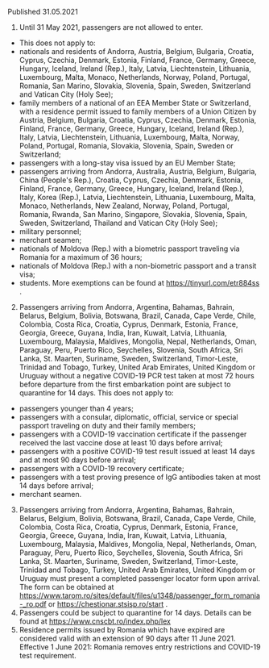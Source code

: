 Published 31.05.2021
1. Until 31 May 2021, passengers are not allowed to enter.
- This does not apply to:
- nationals and residents of Andorra, Austria, Belgium, Bulgaria, Croatia, Cyprus, Czechia, Denmark, Estonia, Finland, France, Germany, Greece, Hungary, Iceland, Ireland (Rep.), Italy, Latvia, Liechtenstein, Lithuania, Luxembourg, Malta, Monaco, Netherlands, Norway, Poland, Portugal, Romania, San Marino, Slovakia, Slovenia, Spain, Sweden, Switzerland and Vatican City (Holy See);
- family members of a national of an EEA Member State or Switzerland, with a residence permit issued to family members of a Union Citizen by Austria, Belgium, Bulgaria, Croatia, Cyprus, Czechia, Denmark, Estonia, Finland, France, Germany, Greece, Hungary, Iceland, Ireland (Rep.), Italy, Latvia, Liechtenstein, Lithuania, Luxembourg, Malta, Norway, Poland, Portugal, Romania, Slovakia, Slovenia, Spain, Sweden or Switzerland;
- passengers with a long-stay visa issued by an EU Member State;
- passengers arriving from Andorra, Australia, Austria, Belgium, Bulgaria, China (People's Rep.), Croatia, Cyprus, Czechia, Denmark, Estonia, Finland, France, Germany, Greece, Hungary, Iceland, Ireland (Rep.), Italy, Korea (Rep.), Latvia, Liechtenstein, Lithuania, Luxembourg, Malta, Monaco, Netherlands, New Zealand, Norway, Poland, Portugal, Romania, Rwanda, San Marino, Singapore, Slovakia, Slovenia, Spain, Sweden, Switzerland, Thailand and Vatican City (Holy See);
- military personnel;
- merchant seamen;
- nationals of Moldova (Rep.) with a biometric passport traveling via Romania for a maximum of 36 hours;
- nationals of Moldova (Rep.) with a non-biometric passport and a transit visa;
- students.
More exemptions can be found at <a href="https://tinyurl.com/etr884ss">https://tinyurl.com/etr884ss</a> .
2. Passengers arriving from Andorra, Argentina, Bahamas, Bahrain, Belarus, Belgium, Bolivia, Botswana, Brazil, Canada, Cape Verde, Chile, Colombia, Costa Rica, Croatia, Cyprus, Denmark, Estonia, France, Georgia, Greece, Guyana, India, Iran, Kuwait, Latvia, Lithuania, Luxembourg, Malaysia, Maldives, Mongolia, Nepal, Netherlands, Oman, Paraguay, Peru, Puerto Rico, Seychelles, Slovenia, South Africa, Sri Lanka, St. Maarten, Suriname, Sweden, Switzerland, Timor-Leste, Trinidad and Tobago, Turkey, United Arab Emirates, United Kingdom or Uruguay without a negative COVID-19 PCR test taken at most 72 hours before departure from the first embarkation point are subject to quarantine for 14 days.
This does not apply to:
- passengers younger than 4 years;
- passengers with a consular, diplomatic, official, service or special passport traveling on duty and their family members;
- passengers with a COVID-19 vaccination certificate if the passenger received the last vaccine dose at least 10 days before arrival;
- passengers with a positive COVID-19 test result issued at least 14 days and at most 90 days before arrival;
- passengers with a COVID-19 recovery certificate;
- passengers with a test proving presence of IgG antibodies taken at most 14 days before arrival;
- merchant seamen.
3. Passengers arriving from Andorra, Argentina, Bahamas, Bahrain, Belarus, Belgium, Bolivia, Botswana, Brazil, Canada, Cape Verde, Chile, Colombia, Costa Rica, Croatia, Cyprus, Denmark, Estonia, France, Georgia, Greece, Guyana, India, Iran, Kuwait, Latvia, Lithuania, Luxembourg, Malaysia, Maldives, Mongolia, Nepal, Netherlands, Oman, Paraguay, Peru, Puerto Rico, Seychelles, Slovenia, South Africa, Sri Lanka, St. Maarten, Suriname, Sweden, Switzerland, Timor-Leste, Trinidad and Tobago, Turkey, United Arab Emirates, United Kingdom or Uruguay must present a completed passenger locator form upon arrival. The form can be obtained at <a href="https://www.tarom.ro/sites/default/files/u1348/passenger_form_romania-_ro.pdf">https://www.tarom.ro/sites/default/files/u1348/passenger_form_romania-_ro.pdf</a> or <a href="https://chestionar.stsisp.ro/start">https://chestionar.stsisp.ro/start</a> .
4. Passengers could be subject to quarantine for 14 days. Details can be found at <a href="https://www.cnscbt.ro/index.php/lex">https://www.cnscbt.ro/index.php/lex</a> 
5. Residence permits issued by Romania which have expired are considered valid with an extension of 90 days after 11 June 2021. 
Effective 1 June 2021:
Romania removes entry restrictions and COVID-19 test requirement.

